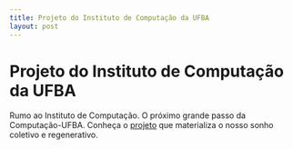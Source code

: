 ```yaml
---
title: Projeto do Instituto de Computação da UFBA
layout: post
---
```


# Projeto do Instituto de Computação da UFBA

Rumo ao Instituto de Computação. O próximo grande passo da Computação-UFBA.  Conheça o [projeto][slides] que materializa o nosso sonho coletivo e regenerativo.

[slides]:https://docs.google.com/presentation/d/1Z5_9aKW7pnK9px8ip9anMXIaov2qUyPzyGU344lIb3k/edit#slide=id.p

